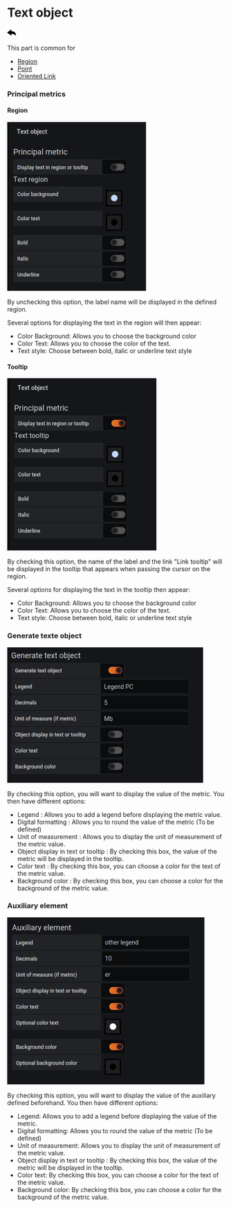 # Text object
[![](../../screenshots/other/Go-back.png)](coordinates.md)

This part is common for 

- [Region](coordinates-space-region.md)
- [Point](coordinates-space-point.md)
- [Oriented Link](coordinates-space-link.md)


### Principal metrics


#### Region


![text object](../../screenshots/editor/coordinates/text-object/textobject-principal-region.jpg)

By unchecking this option, the label name will be displayed in the defined region.

Several options for displaying the text in the region will then appear:

- Color Background: Allows you to choose the background color
- Color Text: Allows you to choose the color of the text.
- Text style: Choose between bold, italic or underline text style



#### Tooltip

![text object](../../screenshots/editor/coordinates/text-object/textobject-principal-tooltips.jpg)

By checking this option, the name of the label and the link "Link tooltip" will be displayed in the tooltip that appears when passing the cursor on the region.

Several options for displaying the text in the tooltip then appear:

- Color Background: Allows you to choose the background color
- Color Text: Allows you to choose the color of the text.
- Text style: Choose between bold, italic or underline text style

### Generate texte object

![text object](../../screenshots/editor/coordinates/text-object/textobject-generate.jpg)


By checking this option, you will want to display the value of the metric. You then have different options:

- Legend : Allows you to add a legend before displaying the metric value.
- Digital formatting : Allows you to round the value of the metric (To be defined)
- Unit of measurement : Allows you to display the unit of measurement of the metric value.
- Object display in text or tooltip : By checking this box, the value of the metric will be displayed in the tooltip.
- Color text : By checking this box, you can choose a color for the text of the metric value.
- Background color : By checking this box, you can choose a color for the background of the metric value.




### Auxiliary element


![text object](../../screenshots/editor/coordinates/text-object/textobject-auxiliary.jpg)


By checking this option, you will want to display the value of the auxiliary defined beforehand. You then have different options:

- Legend: Allows you to add a legend before displaying the value of the metric.
- Digital formatting: Allows you to round the value of the metric (To be defined)
- Unit of measurement: Allows you to display the unit of measurement of the metric value.
- Object display in text or tooltip : By checking this box, the value of the metric will be displayed in the tooltip.
- Color text: By checking this box, you can choose a color for the text of the metric value.
- Background color: By checking this box, you can choose a color for the background of the metric value.





